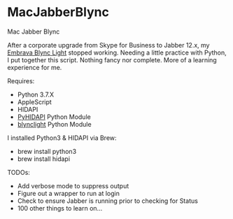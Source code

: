 # MacJabberBlync
Mac Jabber Blync

After a corporate upgrade from Skype for Business to Jabber 12.x, my <a  href="https://embrava.com">Embrava Blync Light</a> stopped working. Needing a little practice with Python, I put together this script.   Nothing fancy nor complete.  More of a learning experience for me.

Requires:
- Python 3.7.X
- AppleScript 
- HIDAPI 
- <a href="https://pypi.org/project/pyhidapi/">PyHIDAPI</a> Python Module
- <a href="https://github.com/JnyJny/blynclight">blynclight</a> Python Module

I installed Python3 & HIDAPI via Brew:
- brew install python3
- brew install hidapi

TODOs:
- Add verbose mode to suppress output
- Figure out a wrapper to run at login
- Check to ensure Jabber is running prior to checking for Status
- 100 other things to learn on...

